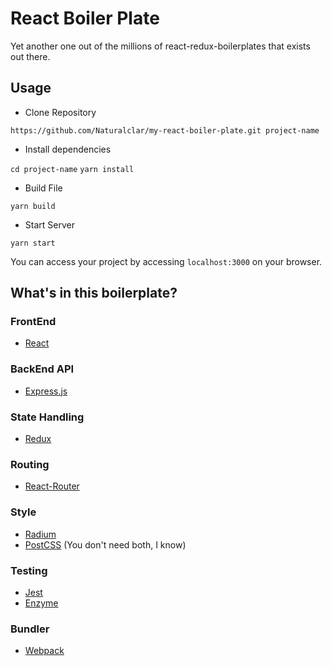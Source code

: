 # React Boiler Plate

Yet another one out of the millions of react-redux-boilerplates that exists out there.

## Usage

- Clone Repository

`https://github.com/Naturalclar/my-react-boiler-plate.git project-name`

- Install dependencies

`cd project-name`
`yarn install`

- Build File

`yarn build`

- Start Server

`yarn start`

You can access your project by accessing `localhost:3000` on your browser.

## What's in this boilerplate?

### FrontEnd
- [React](https://reactjs.org/)

### BackEnd API
- [Express.js](https://expressjs.com/)

### State Handling
- [Redux](https://redux.js.org/)

### Routing
- [React-Router](https://reacttraining.com/react-router/)

### Style
- [Radium](https://formidable.com/open-source/radium/)
- [PostCSS](http://postcss.org/)
(You don't need both, I know)

### Testing
- [Jest](https://facebook.github.io/jest/)
- [Enzyme](http://airbnb.io/enzyme/)

### Bundler
- [Webpack](https://webpack.js.org/)